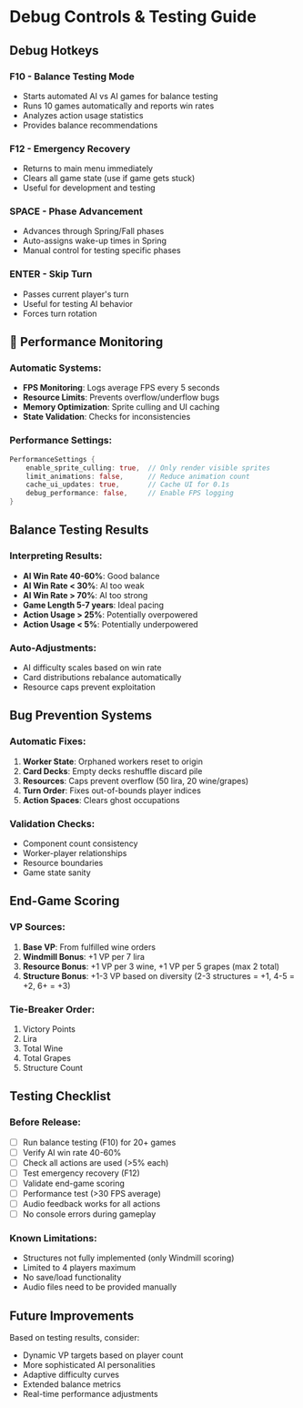 # Debug Controls & Testing Guide

## Debug Hotkeys

### **F10** - Balance Testing Mode
- Starts automated AI vs AI games for balance testing
- Runs 10 games automatically and reports win rates
- Analyzes action usage statistics
- Provides balance recommendations

### **F12** - Emergency Recovery
- Returns to main menu immediately
- Clears all game state (use if game gets stuck)
- Useful for development and testing

### **SPACE** - Phase Advancement
- Advances through Spring/Fall phases
- Auto-assigns wake-up times in Spring
- Manual control for testing specific phases

### **ENTER** - Skip Turn
- Passes current player's turn
- Useful for testing AI behavior
- Forces turn rotation

## 🔧 Performance Monitoring

### Automatic Systems:
- **FPS Monitoring**: Logs average FPS every 5 seconds
- **Resource Limits**: Prevents overflow/underflow bugs
- **Memory Optimization**: Sprite culling and UI caching
- **State Validation**: Checks for inconsistencies

### Performance Settings:
```rust
PerformanceSettings {
    enable_sprite_culling: true,  // Only render visible sprites
    limit_animations: false,      // Reduce animation count
    cache_ui_updates: true,       // Cache UI for 0.1s
    debug_performance: false,     // Enable FPS logging
}
```

## Balance Testing Results

### Interpreting Results:
- **AI Win Rate 40-60%**: Good balance
- **AI Win Rate < 30%**: AI too weak
- **AI Win Rate > 70%**: AI too strong
- **Game Length 5-7 years**: Ideal pacing
- **Action Usage > 25%**: Potentially overpowered
- **Action Usage < 5%**: Potentially underpowered

### Auto-Adjustments:
- AI difficulty scales based on win rate
- Card distributions rebalance automatically
- Resource caps prevent exploitation

## Bug Prevention Systems

### Automatic Fixes:
1. **Worker State**: Orphaned workers reset to origin
2. **Card Decks**: Empty decks reshuffle discard pile
3. **Resources**: Caps prevent overflow (50 lira, 20 wine/grapes)
4. **Turn Order**: Fixes out-of-bounds player indices
5. **Action Spaces**: Clears ghost occupations

### Validation Checks:
- Component count consistency
- Worker-player relationships
- Resource boundaries
- Game state sanity

## End-Game Scoring

### VP Sources:
1. **Base VP**: From fulfilled wine orders
2. **Windmill Bonus**: +1 VP per 7 lira
3. **Resource Bonus**: +1 VP per 3 wine, +1 VP per 5 grapes (max 2 total)
4. **Structure Bonus**: +1-3 VP based on diversity (2-3 structures = +1, 4-5 = +2, 6+ = +3)

### Tie-Breaker Order:
1. Victory Points
2. Lira
3. Total Wine
4. Total Grapes  
5. Structure Count

## Testing Checklist

### Before Release:
- [ ] Run balance testing (F10) for 20+ games
- [ ] Verify AI win rate 40-60%
- [ ] Check all actions are used (>5% each)
- [ ] Test emergency recovery (F12)
- [ ] Validate end-game scoring
- [ ] Performance test (>30 FPS average)
- [ ] Audio feedback works for all actions
- [ ] No console errors during gameplay

### Known Limitations:
- Structures not fully implemented (only Windmill scoring)
- Limited to 4 players maximum
- No save/load functionality
- Audio files need to be provided manually

## Future Improvements

Based on testing results, consider:
- Dynamic VP targets based on player count
- More sophisticated AI personalities
- Adaptive difficulty curves
- Extended balance metrics
- Real-time performance adjustments